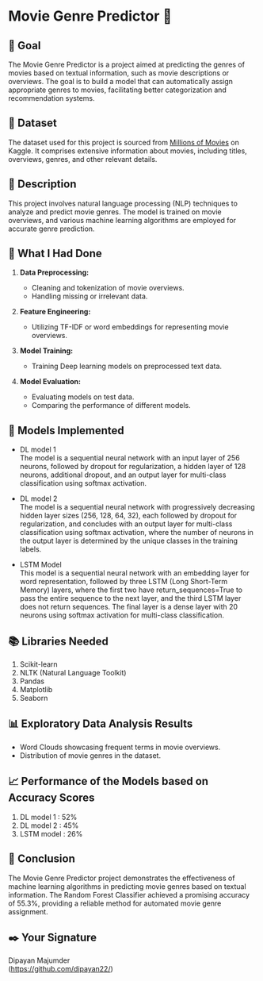 # Movie Genre Predictor 🍿<br>

## 🎯 Goal<br>

The Movie Genre Predictor is a project aimed at predicting the genres of movies based on textual information, such as movie descriptions or overviews. The goal is to build a model that can automatically assign appropriate genres to movies, facilitating better categorization and recommendation systems.<br>

## 🧵 Dataset<br>

The dataset used for this project is sourced from [Millions of Movies](https://www.kaggle.com/datasets/akshaypawar7/millions-of-movies) on Kaggle. It comprises extensive information about movies, including titles, overviews, genres, and other relevant details.

## 🧾 Description<br>

This project involves natural language processing (NLP) techniques to analyze and predict movie genres. The model is trained on movie overviews, and various machine learning algorithms are employed for accurate genre prediction.<br>

## 🧮 What I Had Done<br>

1. **Data Preprocessing:**<br>
   - Cleaning and tokenization of movie overviews.<br>
   - Handling missing or irrelevant data.<br>

2. **Feature Engineering:**<br>
   - Utilizing TF-IDF or word embeddings for representing movie overviews.<br>

3. **Model Training:**<br>
   - Training Deep learning models on preprocessed text data.<br>

4. **Model Evaluation:**<br>
   - Evaluating models on test data.<br>
   - Comparing the performance of different models.<br>

## 🚀 Models Implemented<br>

- DL model 1 <br> 
   The model is a sequential neural network with an input layer of 256 neurons, followed by dropout for regularization, a hidden layer of 128 neurons, additional dropout, and an output layer for multi-class classification using softmax activation.<br>

- DL model 2<br>
   The model is a sequential neural network with progressively decreasing hidden layer sizes (256, 128, 64, 32), each followed by dropout for regularization, and concludes with an output layer for multi-class classification using softmax activation, where the number of neurons in the output layer is determined by the unique classes in the training labels.<br>

- LSTM Model <br>
   This model is a sequential neural network with an embedding layer for word representation, followed by three LSTM (Long Short-Term Memory) layers, where the first two have return_sequences=True to pass the entire sequence to the next layer, and the third LSTM layer does not return sequences. The final layer is a dense layer with 20 neurons using softmax activation for multi-class classification.<br>

## 📚 Libraries Needed<br>

1. Scikit-learn<br>
2. NLTK (Natural Language Toolkit)<br>
3. Pandas<br>
4. Matplotlib<br>
5. Seaborn<br>

## 📊 Exploratory Data Analysis Results<br>

- Word Clouds showcasing frequent terms in movie overviews.<br>
- Distribution of movie genres in the dataset.<br>

## 📈 Performance of the Models based on Accuracy Scores<br>

1. DL model 1 : 52%<br>
2. DL model 2 : 45%<br>
3. LSTM model : 26%<br>


## 📢 Conclusion<br>

The Movie Genre Predictor project demonstrates the effectiveness of machine learning algorithms in predicting movie genres based on textual information. The Random Forest Classifier achieved a promising accuracy of 55.3%, providing a reliable method for automated movie genre assignment.<br>

## ✒️ Your Signature<br>

Dipayan Majumder<br>
(https://github.com/dipayan22/)<br>
